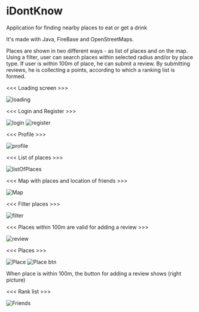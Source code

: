 # iDontKnow
Application for finding nearby places to eat or get a drink

It's made with Java, FireBase and OpenStreetMaps.

Places are shown in two different ways - as list of places and on the map. 
Using a filter, user can search places within selected radius and/or by place type.
If user is within 100m of place, he can submit a review.
By submitting reviews, he is collecting a points, according to which a ranking list is formed.



<<< Loading screen >>>

![loading](https://user-images.githubusercontent.com/39527815/86063155-8b06cd80-ba6a-11ea-9fb3-32712872cc99.png)

<<< Login and Register >>>

![login](https://user-images.githubusercontent.com/39527815/86063163-8fcb8180-ba6a-11ea-8c42-6753b4030c20.png) ![register](https://user-images.githubusercontent.com/39527815/86063166-91954500-ba6a-11ea-9eb7-2338f8b868ac.png)

<<< Profile >>>

![profile](https://user-images.githubusercontent.com/39527815/86063158-8d692780-ba6a-11ea-8c1a-ecab62ced0f5.png)

<<< List of places >>>

![listOfPlaces](https://user-images.githubusercontent.com/39527815/86063189-9eb23400-ba6a-11ea-80a0-2eb73e7c8a36.png)

<<< Map with places and location of friends >>>

![Map](https://user-images.githubusercontent.com/39527815/86063362-ff417100-ba6a-11ea-993b-6cacb8f073b2.png)

<<< Filter places >>>

![filter](https://user-images.githubusercontent.com/39527815/86063372-04062500-ba6b-11ea-8665-78768bbd44a2.png)

<<< Places within 100m are valid for adding a review >>>

![review](https://user-images.githubusercontent.com/39527815/86063384-08cad900-ba6b-11ea-9f9b-408270eb96d6.png)

<<< Places >>>

![Place](https://user-images.githubusercontent.com/39527815/86063388-0bc5c980-ba6b-11ea-9c94-bec1f2bde3d3.png)
![Place btn](https://user-images.githubusercontent.com/39527815/86063397-0e282380-ba6b-11ea-8e03-f08309b2053c.png)

When place is within 100m, the button for adding a review shows (right picture)

<<< Rank list >>>

![Friends](https://user-images.githubusercontent.com/39527815/86063458-3879e100-ba6b-11ea-81da-ded62467e1c0.png)
